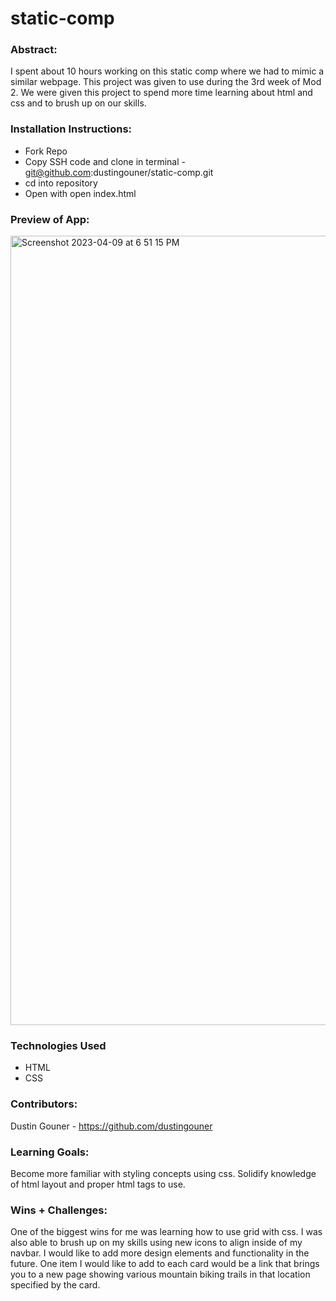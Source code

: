 # static-comp


### Abstract:
[//]: <> (Briefly describe what you built and its features. What problem is the app solving? How does this application solve that problem?) 
I spent about 10 hours working on this static comp where we had to mimic a similar webpage. This project was given to use during the 3rd week of Mod 2.  We were given this project to spend more time learning about html and css and to brush up on our skills. 

### Installation Instructions:
[//]: <> (What steps does a person have to take to get your app cloned down and running?)
- Fork Repo
- Copy SSH code and clone in terminal - git@github.com:dustingouner/static-comp.git
- cd into repository
- Open with open index.html

### Preview of App:
[//]: <> (Provide ONE gif or screenshot of your application - choose the "coolest" piece of functionality to show off.)
<img width="1263" alt="Screenshot 2023-04-09 at 6 51 15 PM" src="https://user-images.githubusercontent.com/117230717/230805812-f4acd790-10e4-428d-969d-8a8e869622e9.png">


### Technologies Used
- HTML
- CSS

### Contributors:
[//]: <> (Who worked on this application? Link to their GitHubs.)
Dustin Gouner - https://github.com/dustingouner

### Learning Goals:
[//]: <> (What were the learning goals of this project? What tech did you work with?)
Become more familiar with styling concepts using css. Solidify knowledge of html layout and proper html tags to use.

### Wins + Challenges:
[//]: <> (What are 2-3 wins you have from this project? What were some challenges you faced - and how did you get over them?)
One of the biggest wins for me was learning how to use grid with css. I was also able to brush up on my skills using new icons to align inside of my navbar. I would like to add more design elements and functionality in the future. One item I would like to add to each card would be a link that brings you to a new page showing various mountain biking trails in that location specified by the card. 
